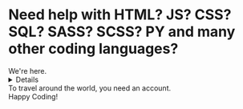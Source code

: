 <h1> Need help with HTML? JS? CSS? SQL? SASS? SCSS? PY and many other coding languages?</h1>
We're here.
<details>
  Kamehameha Studios isn't just a place for Dragon Ball, or Animaniacs, or Encanto, it's also a place to learn coding. In this repo, you can navigate to the website
  and learn about the history of coding and even learn coding itself. Come on, travel around the world!
</details>
To travel around the world, you need an account.<br>
Happy Coding!
